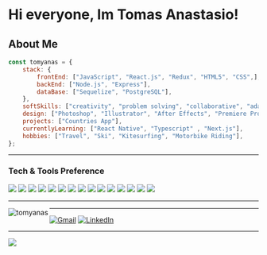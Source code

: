 # Hi everyone, Im Tomas Anastasio!

<h2> About Me </h2>

```javascript 
const tomyanas = {
    stack: {
        frontEnd: ["JavaScript", "React.js", "Redux", "HTML5", "CSS",],
        backEnd: ["Node.js", "Express"],
        dataBase: ["Sequelize", "PostgreSQL"],
    },
    softSkills: ["creativity", "problem solving", "collaborative", "adaptability", "commitment", "communication"],
    design: ["Photoshop", "Illustrator", "After Effects", "Premiere Pro"],
    projects: ["Countries App"],
    currentlyLearning: ["React Native", "Typescript" , "Next.js"],
    hobbies: ["Travel", "Ski", "Kitesurfing", "Motorbike Riding"],
};
```
---

### Tech & Tools Preference
<div>
<img src = "https://img.shields.io/badge/JavaScript-323330?style=for-the-badge&logo=javascript&logoColor=F7DF1E"> 
<img src = "https://img.shields.io/badge/React-20232A?style=for-the-badge&logo=react&logoColor=61DAFB">
<img src="https://img.shields.io/badge/Node.js-43853D?style=for-the-badge&logo=node.js&logoColor=white">
<img src="https://img.shields.io/badge/Express.js-404D59?style=for-the-badge">
<img src="https://img.shields.io/badge/PostgreSQL-316192?style=for-the-badge&logo=postgresql&logoColor=white">
<img src="	https://img.shields.io/badge/HTML5-E34F26?style=for-the-badge&logo=html5&logoColor=white">
<img src="	https://img.shields.io/badge/CSS3-1572B6?style=for-the-badge&logo=css3&logoColor=white">
<img src="https://img.shields.io/badge/TypeScript-007ACC?style=for-the-badge&logo=typescript&logoColor=white">
<img src="https://img.shields.io/badge/-npm-CB3837?style=flat-square&logo=npm">
<img src="https://img.shields.io/badge/Redux-593D88?style=for-the-badge&logo=redux&logoColor=white">
<img src="https://img.shields.io/badge/React_Router-CA4245?style=for-the-badge&logo=react-router&logoColor=white">
<img src="https://img.shields.io/badge/PostgreSQL-316192?style=for-the-badge&logo=postgresql&logoColor=white">
<img src="https://img.shields.io/badge/SQLite-07405E?style=for-the-badge&logo=sqlite&logoColor=white">
<img src="https://img.shields.io/badge/Heroku-430098?style=for-the-badge&logo=heroku&logoColor=white">
<img src="https://img.shields.io/badge/GitHub-F44336?style=for-the-badge&logo=github&logoColor=white">
</div>

---



<p><img align="left" src="https://github-readme-stats.vercel.app/api/top-langs/?username=tomyanas&theme=blue-green" alt="tomyanas" /></p>

<!-- <p>&nbsp;<img align="center" src="https://github-readme-stats.vercel.app/api?username=tomyanas&show_icons=true&locale=en" alt="tomyanas" /></p> -->

---

[![Gmail](https://img.shields.io/badge/-GMAIL-D14836?style=for-the-badge&logo=gmail&logoColor=white)](mailto:anastasiotomas@gmail.com)
[![LinkedIn](https://img.shields.io/badge/-LINKEDIN-0077B5?style=for-the-badge&logo=linkedin&logoColor=white)](https://www.linkedin.com/in/tomas-anastasio/)

---


<img src="http://ForTheBadge.com/images/badges/built-with-love.svg">



